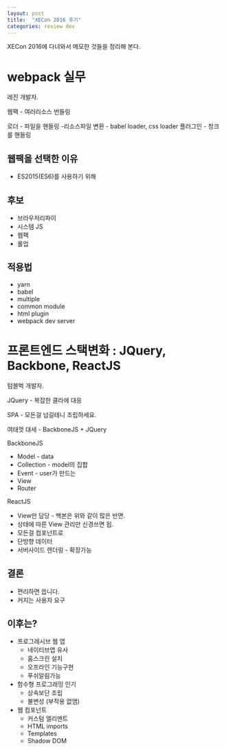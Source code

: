 ```yaml
---
layout: post
title:  "XECon 2016 후기"
categories: review dev
---
```


XECon 2016에 다녀와서 메모한 것들을 정리해 본다.


 # webpack 실무

 레진 개발자.

 웹팩 - 여러리소스 번들링

 로더 - 파일을 핸들링 -리소스파일 변환 - babel loader, css loader
 플러그인 - 청크를 핸들링

 ## 웹팩을 선택한 이유

 * ES2015(ES6)를 사용하기 위해

 ## 후보
 * 브라우저리파이
 * 시스템 JS
 * 웹팩
 * 롤업

## 적용법

* yarn
* babel 
* multiple
* common module
* html plugin
* webpack dev server

# 프론트엔드 스택변화 : JQuery, Backbone, ReactJS
텀블벅 개발자.

JQuery - 복잡한 클라에 대응

SPA - 모든걸 넘길테니 조립하세요.

여태껏 대세 - BackboneJS + JQuery

BackboneJS 
* Model - data 
* Collection - model의 집합
* Event - user가 만드는
* View
* Router


ReactJS
* View만 담당 - 백본은 위와 같이 많은 반면.
* 상태에 따른 View 관리만 신경쓰면 됩.
* 모든걸 컴포넌트로
* 단방향 데이터
* 서버사이드 렌더링 - 확장가능

## 결론

* 편리하면 씁니다.
* 커지는 사용자 요구

## 이후는?
* 프로그레시브 웹 앱
    * 네이티브앱 유사
    * 홈스크린 설치
    * 오프라인 기능구현
    * 푸쉬알림가능
* 함수형 프로그래밍 인기
    * 상속보단 조립
    * 불변성 (부작용 없앰)
* 웹 컴포넌트
    * 커스텀 엘리멘트
    * HTML imports
    * Templates
    * Shadow DOM
